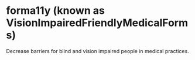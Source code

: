 # forma11y (known as VisionImpairedFriendlyMedicalForms)
Decrease barriers for blind and vision impaired people in medical practices. 
